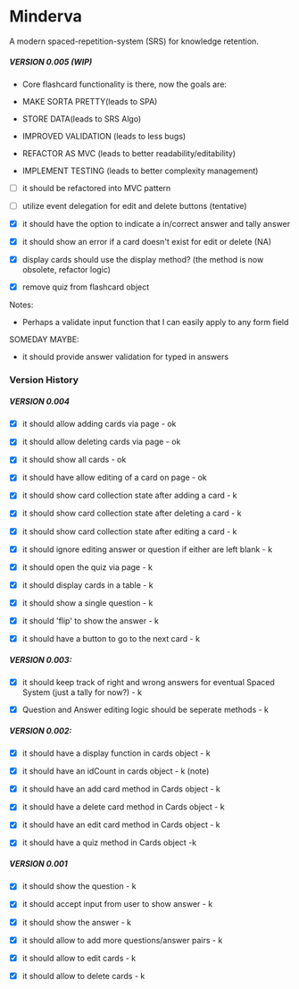 
# Minderva

A modern spaced-repetition-system (SRS) for knowledge retention.

##### VERSION 0.005 (WIP)

- Core flashcard functionality is there, now the goals are:

- MAKE SORTA PRETTY(leads to SPA)

- STORE DATA(leads to SRS Algo)

- IMPROVED VALIDATION (leads to less bugs)

- REFACTOR AS MVC (leads to better readability/editability)
- IMPLEMENT TESTING (leads to better complexity management)
  
- [ ] it should be refactored into MVC pattern
- [ ] utilize event delegation for edit and delete buttons (tentative)
- [x] it should have the option to indicate a in/correct answer and tally answer
- [x] it should show an error if a card doesn't exist for edit or delete (NA)
- [x] display cards should use the display method? (the method is now obsolete, refactor logic)
- [x] remove quiz from flashcard object


  

Notes:

- Perhaps a validate input function that I can easily apply to any form field

  

SOMEDAY MAYBE:

- it should provide answer validation for typed in answers
  

### Version History 

##### VERSION 0.004

- [x] it should allow adding cards via page - ok

- [x] it should allow deleting cards via page - ok

- [x] it should show all cards - ok

- [x] it should have allow editing of a card on page - ok

- [x] it should show card collection state after adding a card - k

- [x] it should show card collection state after deleting a card - k

- [x] it should show card collection state after editing a card - k

- [x] it should ignore editing answer or question if either are left blank - k

- [x] it should open the quiz via page - k

- [x] it should display cards in a table - k

- [x] it should show a single question - k

- [x] it should 'flip' to show the answer - k

- [x] it should have a button to go to the next card - k

  

##### VERSION 0.003:

- [x] it should keep track of right and wrong answers for eventual Spaced System (just a tally for now?) - k

- [x] Question and Answer editing logic should be seperate methods - k

  

##### VERSION 0.002:

- [x] it should have a display function in cards object - k

- [x] it should have an idCount in cards object - k (note)

- [x] it should have an add card method in Cards object - k

- [x] it should have a delete card method in Cards object - k

- [x] it should have an edit card method in Cards object - k

- [x] it should have a quiz method in Cards object -k

  

##### VERSION 0.001

- [x] it should show the question - k

- [x] it should accept input from user to show answer - k

- [x] it should show the answer - k

- [x] it should allow to add more questions/answer pairs - k

- [x] it should allow to edit cards - k

- [x] it should allow to delete cards - k